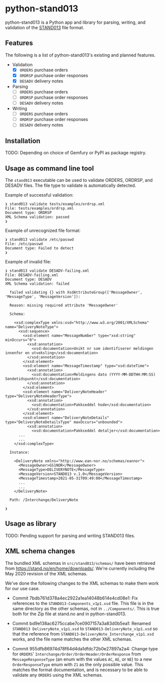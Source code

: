 # python-stand013

python-stand013 is a Python app and library for parsing, writing, and validation
of the [STAND013](https://stand.no/) file format.

## Features

The following is a list of python-stand013's existing and planned features.

- Validation
  - [x] `ORDERS` purchase orders
  - [x] `ORDRSP` purchase order responses
  - [x] `DESADV` delivery notes
- Parsing
  - [ ] `ORDERS` purchase orders
  - [ ] `ORDRSP` purchase order responses
  - [ ] `DESADV` delivery notes
- Writing
  - [ ] `ORDERS` purchase orders
  - [ ] `ORDRSP` purchase order responses
  - [ ] `DESADV` delivery notes

## Installation

TODO: Depending on choice of Gemfury or PyPI as package registry.

## Usage as command line tool

The `stand013` executable can be used to validate ORDERS, ORDRSP, and DESADV
files. The file type to validate is automatically detected.

Example of successful validation:

```
❯ stand013 validate tests/examples/ordrsp.xml
File: tests/examples/ordrsp.xml
Document type: ORDRSP
XML Schema validation: passed
❯
```

Example of unrecognized file format:

```
❯ stand013 validate /etc/passwd
File: /etc/passwd
Document type: Failed to detect
❯
```

Example of invalid file:

```
❯ stand013 validate DESADV-failing.xml
File: DESADV-failing.xml
Document type: DESADV
XML Schema validation: failed

  failed validating {} with XsdAttributeGroup(['MessageOwner', 'MessageType', 'MessageVersion']):

  Reason: missing required attribute 'MessageOwner'

  Schema:

    <xsd:complexType xmlns:xsd="http://www.w3.org/2001/XMLSchema" name="DeliveryNoteType">
      <xsd:sequence>
        <xsd:element name="MessageNumber" type="xsd:string" minOccurs="0">
          <xsd:annotation>
            <xsd:documentation>Unikt nr som identifiserer meldingen innenfor en utveksling</xsd:documentation>
          </xsd:annotation>
        </xsd:element>
        <xsd:element name="MessageTimestamp" type="xsd:dateTime">
          <xsd:annotation>
            <xsd:documentation>Meldingens dato (YYYY-MM-DDTHH:MM:SS) Sendetidspunkt</xsd:documentation>
          </xsd:annotation>
        </xsd:element>
        <xsd:element name="DeliveryNoteHeader" type="DeliveryNoteHeaderType">
          <xsd:annotation>
            <xsd:documentation>Pakkseddel hode</xsd:documentation>
          </xsd:annotation>
        </xsd:element>
        <xsd:element name="DeliveryNoteDetails" type="DeliveryNoteDetailsType" maxOccurs="unbounded">
          <xsd:annotation>
            <xsd:documentation>Pakkseddel detaljer</xsd:documentation>
      ...
      ...
    </xsd:complexType>

  Instance:

    <DeliveryNote xmlns="http://www.ean-nor.no/schemas/eannor">
      <MessageOwner>GS1NOR</MessageOwner>
      <MessageType>DELIVERYNOTE</MessageType>
      <MessageVersion>STAND013 v.1.0</MessageVersion>
      <MessageTimestamp>2021-05-31T09:49:00</MessageTimestamp>
      ...
      ...
    </DeliveryNote>

  Path: /Interchange/DeliveryNote

❯
```

## Usage as library

TODO: Pending support for parsing and writing STAND013 files.

## XML schema changes

The bundled XML schemas in `src/stand013/schemas/` have been retrieved from
https://stand.no/en/home/downloads/. We're currently including the May 2020
revision of the XML schemas.

We've done the following changes to the XML schemas to make them work for our use case.

- Commit 7bdb761d378a4ec2922a1ea14048b614e4cd08e1: Fix references to the
  `STAND013-Components_v1p1.xsd` file. This file is in the same directory as the
  other schemas, not in `../Components/`. This is true both for the Zip file at stand.no and in python-stand013.

- Commit bd9e138ac6275ccabe7ce0907157a3a83d0b5ea1: Renamed
  `STAND013 DeliveryNote_v1p1.xsd` to `STAND013-DeliveryNote_v1p1.xsd` so that
  the reference from `STAND013-DeliveryNote_Interchange_v1p1.xsd` works, and the
  file name matches the other XML schemas.

- Commit 955dfb86974d78f64d4da1dfdc72b0e27897a2a4: Change type for `ORDERS`'
  `Interchange/Order/OrderHeader/OrderResponse` from `MessageResponseType` (an
  enum with the values `AC`, `AE`, or `NE`) to a new `OrderResponseType` enum
  with `Z1` as the only possible value. This matches the format documentation,
  and is necessary to be able to validate any `ORDERS` using the XML schemas.
